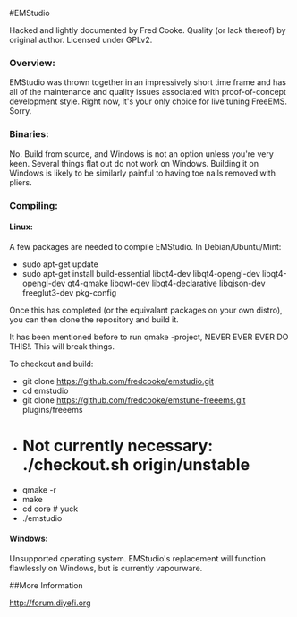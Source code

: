#EMStudio

Hacked and lightly documented by Fred Cooke. Quality (or lack thereof) by original author. Licensed under GPLv2.

### Overview:

EMStudio was thrown together in an impressively short time frame and has all of the maintenance and quality issues associated with proof-of-concept development style. Right now, it's your only choice for live tuning FreeEMS. Sorry.

### Binaries:

No. Build from source, and Windows is not an option unless you're very keen. Several things flat out do not work on Windows. Building it on Windows is likely to be similarly painful to having toe nails removed with pliers.

### Compiling:

#### Linux:

A few packages are needed to compile EMStudio. In Debian/Ubuntu/Mint:

* sudo apt-get update
* sudo apt-get install build-essential libqt4-dev libqt4-opengl-dev libqt4-opengl-dev qt4-qmake libqwt-dev libqt4-declarative libqjson-dev freeglut3-dev pkg-config

Once this has completed (or the equivalant packages on your own distro), you can then clone the repository and build it. 

It has been mentioned before to run qmake -project, NEVER EVER EVER DO THIS!. This will break things.

To checkout and build:

* git clone https://github.com/fredcooke/emstudio.git
* cd emstudio
* git clone https://github.com/fredcooke/emstune-freeems.git plugins/freeems
* # Not currently necessary: ./checkout.sh origin/unstable
* qmake -r
* make
* cd core # yuck
* ./emstudio


#### Windows:

Unsupported operating system. EMStudio's replacement will function flawlessly on Windows, but is currently vapourware.

##More Information

http://forum.diyefi.org

